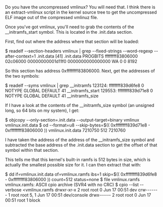 Do you have the uncompressed vmlinux? You will need that. I think there is an extract-vmlinux script in the kernel source tree to get the uncompressed ELF image out of the compressed vmlinuz file.

Once you've got vmlinux, you'll need to grab the contents of the __initramfs_start symbol. This is located in the .init.data section.

First, find out where the address where that section will be loaded:

$ readelf --section-headers vmlinux | grep --fixed-strings --word-regexp --after-context=1 .init.data
  [41] .init.data        PROGBITS         ffffffff83806000  02c06000
       00000000001d11f0  0000000000000000  WA       0     0     8192

So this section has address 0xffffffff83806000. Next, get the addresses of the two symbols:

$ readelf --syms vmlinux | grep __initramfs
123124: ffffffff839d6fe8     0 NOTYPE  GLOBAL DEFAULT   41 __initramfs_start
129553: ffffffff839d71e8     0 NOTYPE  GLOBAL DEFAULT   41 __initramfs_size

If I have a look at the contents of the __initramfs_size symbol (an unsigned long, so 64 bits on my system), I get:

$ objcopy --only-section=.init.data --output-target=binary vmlinux vmlinux.init.data
$ od --format=u8 --skip-bytes=$(( 0xffffffff839d71e8 - 0xffffffff83806000 )) vmlinux.init.data
7210750                  512
7210760

I have taken the address of the address of the __initramfs_size symbol and subtracted the base address of the .init.data section to get the offset of that symbol within that section.

This tells me that this kernel's built-in ramfs is 512 bytes in size, which is actually the smallest possible size for it. I can then extract that with:

$ dd if=vmlinux.init.data of=vmlinux.ramfs ibs=1 skip=$(( 0xffffffff839d6fe8 - 0xffffffff83806000 )) count=512 status=none
$ file vmlinux.ramfs
vmlinux.ramfs: ASCII cpio archive (SVR4 with no CRC)
$ cpio --list --verbose <vmlinux.ramfs
drwxr-xr-x   2 root     root            0 Jun 17 00:51 dev
crw-------   1 root     root       5,   1 Jun 17 00:51 dev/console
drwx------   2 root     root            0 Jun 17 00:51 root
1 block
